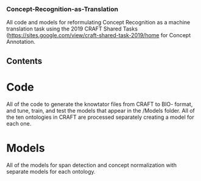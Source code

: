### Concept-Recognition-as-Translation

All code and models for reformulating Concept Recognition as a machine translation task using the 2019 CRAFT Shared Tasks (https://sites.google.com/view/craft-shared-task-2019/home for Concept Annotation. 

## Contents

# Code
All of the code to generate the knowtator files from CRAFT to BIO- format, and tune, train, and test the models that appear in the /Models folder. All of the ten ontologies in CRAFT are processed separately creating a model for each one. 

# Models
All of the models for span detection and concept normalization with separate models for each ontology.
